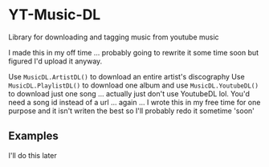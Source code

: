 # YT-Music-DL
Library for downloading and tagging music from youtube music

I made this in my off time ... probably going to rewrite it some time soon but figured I'd upload it anyway.

Use `MusicDL.ArtistDL()` to download an entire artist's discography
Use `MusicDL.PlaylistDL()` to download one album
and use `MusicDL.YoutubeDL()` to download just one song ... actually just don't use YoutubeDL lol. You'd need a song id instead of a url ... again ... I wrote this in my free time for one purpose and it isn't writen the best so I'll probably redo it sometime 'soon' 


## Examples

I'll do this later
